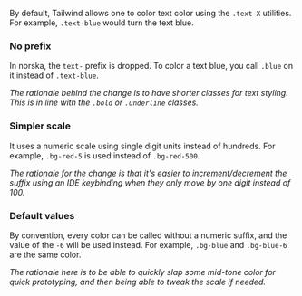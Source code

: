 By default, Tailwind allows one to color text color using the `.text-X`
utilities. For example, `.text-blue` would turn the text blue.

### No prefix
In norska, the `text-` prefix is dropped. To color a text blue, you call
`.blue` on it instead of `.text-blue`.

_The rationale behind the change is to have shorter classes for text styling.
This is in line with the `.bold` or `.underline` classes._

### Simpler scale

It uses a numeric scale using single digit units instead of hundreds. For
example, `.bg-red-5` is used instead of `.bg-red-500`. 

_The rationale for the change is that it's easier to increment/decrement the
suffix using an IDE keybinding when they only move by one digit instead of
100._

### Default values
  
By convention, every color can be called without a numeric suffix, and the
value of the `-6` will be used instead. For example, `.bg-blue` and
`.bg-blue-6` are the same color.

_The rationale here is to be able to quickly slap some mid-tone color for
quick prototyping, and then being able to tweak the scale if needed._
